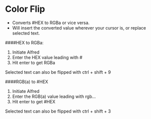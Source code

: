 Color Flip
==========

  * Converts #HEX to RGBa or vice versa.
  * Will insert the converted value wherever your cursor is, or replace selected text.

####HEX to RGBa:
  1. Initiate Alfred
  2. Enter the HEX value leading with #
  3. Hit enter to get RGBa

Selected text can also be flipped with ctrl + shift + 9


####RGB(a) to #HEX
  1. Initiate Alfred
  2. Enter the RGB(a) value leading with rgb...
  3. Hit enter to get #HEX

Selected text can also be flipped with ctrl + shift + 3



  

